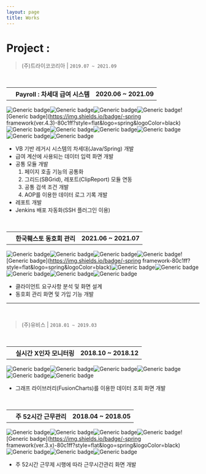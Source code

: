 ```yaml
---
layout: page
title: Works
---
```

# Project : 

> (주)트라이코코리아 | `2019.07 ~ 2021.09`

<br>

<table>
    <th class="th-basic2"><i class="fas fa-check"></i></th>
	<th>Payroll : 차세대 급여 시스템</th>
    <th class="th-basic">2020.06 ~ 2021.09</th>    
</table>

![Generic badge](https://img.shields.io/badge/-java8-cce6ff?style=flat&logo=java&logoColor=black)![Generic badge](https://img.shields.io/badge/-jquery-cce6ff?style=flat&logo=jquery&logoColor=white)![Generic badge](https://img.shields.io/badge/-html-cce6ff?style=flat&logo=html5&logoColor=white)![Generic badge](https://img.shields.io/badge/-css-cce6ff?style=flat&logo=css3&logoColor=white)![Generic badge](https://img.shields.io/badge/-spring framework(ver.4.3)-80c1ff?style=flat&logo=spring&logoColor=black)![Generic badge](https://img.shields.io/badge/-MyBatis-80c1ff?style=flat&logo=mybatis&logoColor=black)![Generic badge](https://img.shields.io/badge/-bootstrap-80c1ff?style=flat&logo=bootstrap&logoColor=white)![Generic badge](https://img.shields.io/badge/-Oracle-FA5C5C?style=flat&logo=oracle&logoColor=white)![Generic badge](https://img.shields.io/badge/-Subversion-654FF0?style=flat&logo=SUBVERSION&logoColor=white)![Generic badge](https://img.shields.io/badge/-Jenkins-654FF0?style=flat&logo=JENKINS&logoColor=white)![Generic badge](https://img.shields.io/badge/-Tomcat-EFEFEF?style=flat&logo=Apache&logoColor=white)

* VB 기반 레거시 시스템의 차세대(Java/Spring) 개발
* 급여 계산에 사용되는 데이터 입력 화면 개발
* 공통 모듈 개발
  1. 페이지 호출 기능의 공통화
  2. 그리드(SBGrid), 레포트(ClipReport) 모듈 연동
  3. 공통 검색 조건 개발
  4. AOP를 이용한 데이터 로그 기록 개발
* 레포트 개발
* Jenkins 배포 자동화(SSH 플러그인 이용)

<br>

<table>
    <th class="th-basic2"><i class="fas fa-check"></i></th>
	<th>한국훼스토 동호회 관리</th>
    <th class="th-basic">2021.06 ~ 2021.07</th>    
</table>


![Generic badge](https://img.shields.io/badge/-java6-cce6ff?style=flat&logo=java&logoColor=black)![Generic badge](https://img.shields.io/badge/-jquery-cce6ff?style=flat&logo=jquery&logoColor=white)![Generic badge](https://img.shields.io/badge/-html-cce6ff?style=flat&logo=html5&logoColor=white)![Generic badge](https://img.shields.io/badge/-css-cce6ff?style=flat&logo=css3&logoColor=white)![Generic badge](https://img.shields.io/badge/-spring framework-80c1ff?style=flat&logo=spring&logoColor=black)![Generic badge](https://img.shields.io/badge/-MyBatis-80c1ff?style=flat&logo=mybatis&logoColor=black)![Generic badge](https://img.shields.io/badge/-Oracle-FA5C5C?style=flat&logo=oracle&logoColor=white)![Generic badge](https://img.shields.io/badge/-Subversion-654FF0?style=flat&logo=SUBVERSION&logoColor=white)![Generic badge](https://img.shields.io/badge/-Jenkins-654FF0?style=flat&logo=JENKINS&logoColor=white)![Generic badge](https://img.shields.io/badge/-Tomcat-EFEFEF?style=flat&logo=Apache&logoColor=white)

* 클라이언트 요구사항 분석 및 화면 설계
* 동호회 관리 화면 및 가입 기능 개발

------

<br>

> (주)유비스 | `2018.01 ~ 2019.03`

<br>

<table>
    <th class="th-basic2"><i class="fas fa-check"></i></th>
	<th>실시간 X인자 모니터링</th>
    <th class="th-basic">2018.10 ~ 2018.12</th>    
</table>


![Generic badge](https://img.shields.io/badge/-asp-cce6ff?style=flat&logo=asp&logoColor=black)![Generic badge](https://img.shields.io/badge/-javascript-cce6ff?style=flat&logo=javascript&logoColor=white)![Generic badge](https://img.shields.io/badge/-html-cce6ff?style=flat&logo=html5&logoColor=white)![Generic badge](https://img.shields.io/badge/-css-cce6ff?style=flat&logo=css3&logoColor=white)![Generic badge](https://img.shields.io/badge/-MSSQL-FA5C5C?style=flat&logo=mssql&logoColor=white)![Generic badge](https://img.shields.io/badge/-IIS-EFEFEF?style=flat&logo=IIS&logoColor=white)

* 그래프 라이브러리(FusionCharts)를 이용한 데이터 조회 화면 개발

<br>

<table>
    <th class="th-basic2"><i class="fas fa-check"></i></th>
	<th>주 52시간 근무관리</th>
    <th class="th-basic">2018.04 ~ 2018.05</th>    
</table>

![Generic badge](https://img.shields.io/badge/-java5-cce6ff?style=flat&logo=java&logoColor=black)![Generic badge](https://img.shields.io/badge/-javascript-cce6ff?style=flat&logo=javascript&logoColor=white)![Generic badge](https://img.shields.io/badge/-html-cce6ff?style=flat&logo=html5&logoColor=white)![Generic badge](https://img.shields.io/badge/-css-cce6ff?style=flat&logo=css3&logoColor=white)![Generic badge](https://img.shields.io/badge/-spring framework(ver.3.x)-80c1ff?style=flat&logo=spring&logoColor=black)![Generic badge](https://img.shields.io/badge/-MyBatis-80c1ff?style=flat&logo=mybatis&logoColor=black)![Generic badge](https://img.shields.io/badge/-Oracle-FA5C5C?style=flat&logo=oracle&logoColor=white)![Generic badge](https://img.shields.io/badge/-Tomcat-EFEFEF?style=flat&logo=Apache&logoColor=white)

* 주 52시간 근무제 시행에 따라 근무시간관리 화면 개발